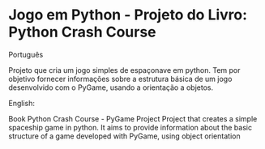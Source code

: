 # Jogo em Python - Projeto do Livro: Python Crash Course
Português

Projeto que cria um jogo simples de espaçonave em python.
Tem por objetivo fornecer informações sobre a estrutura básica de um jogo desenvolvido com o PyGame, usando a orientação a objetos.

English:

Book Python Crash Course - PyGame Project
Project that creates a simple spaceship game in python.
It aims to provide information about the basic structure of a game developed with PyGame, using object orientation
